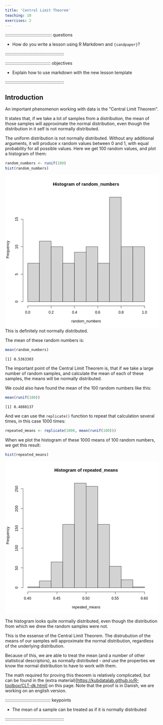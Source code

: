 ```yaml
---
title: 'Central Limit Theorem'
teaching: 10
exercises: 2
---
```


:::::::::::::::::::::::::::::::::::::: questions 

- How do you write a lesson using R Markdown and `{sandpaper}`?

::::::::::::::::::::::::::::::::::::::::::::::::

::::::::::::::::::::::::::::::::::::: objectives

- Explain how to use markdown with the new lesson template


::::::::::::::::::::::::::::::::::::::::::::::::

## Introduction

An important phenomenon working with data is the "Central Limit Theorem".

It states that, if we take a lot of samples from a distribution, the mean of 
those samples will approximate the normal distribution, even though the distribution
in it self is not normally distributed.

The uniform distribution is not normally distributed. Without any additional arguments,
it will produce x random values between 0 and 1, with equal probability for all
possible values. Here we get 100 random values, and plot a histogram of them:


``` r
random_numbers <- runif(100) 
hist(random_numbers)
```

<img src="fig/clt-rendered-random-histogram-1.png" style="display: block; margin: auto;" />
This is definitely not normally distributed. 

The mean of these random numbers is:

``` r
mean(random_numbers)
```

``` output
[1] 0.5363303
```
The important point of the Central Limit Theorem is, that if we take a large
number of random samples, and calculate the mean of each of these samples,
the means will be normally distributed.

We could also have found the mean of the 100 random numbers like this:


``` r
mean(runif(100))
```

``` output
[1] 0.4888137
```
And we can use the `replicate()` function to repeat that calculation several times, in this case 1000 times:


``` r
repeated_means <- replicate(1000, mean(runif(100)))
```
When we plot the histogram of these 1000 means of 100 random
numbers, we get this result:

``` r
hist(repeated_means)
```

<img src="fig/clt-rendered-repeated-means-histogram-1.png" style="display: block; margin: auto;" />

The histogram looks quite normally distributed, even though the distribution
from which we drew the random samples were not.

This is the essense of the Central Limit Theorem. The distrubution
of the means of our samples will approximate the normal distribution,
regardless of the underlying distribution. 

Because of this, we are able to treat the mean (and a number of 
other statistical descriptors), as normally distributed - _and_
use the properties we know the normal distribution to have to
work with them.

The math required for proving this theorem is relatively 
complicated, but can be found in the (extra material)[https://kubdatalab.github.io/R-toolbox/CLT-dk.html] on
this page. Note that the proof is in Danish, we are working on an english
version.




::::::::::::::::::::::::::::::::::::: keypoints 

- The mean of a sample can be treated as if it is normally distributed


::::::::::::::::::::::::::::::::::::::::::::::::

